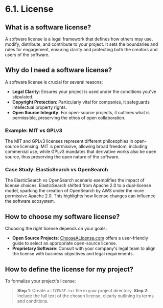 # 6.1. License

## What is a software license?

A software license is a legal framework that defines how others may use, modify, distribute, and contribute to your project. It sets the boundaries and rules for engagement, ensuring clarity and protecting both the creators and users of the software.

## Why do I need a software license?

A software license is crucial for several reasons:
- **Legal Clarity**: Ensures your project is used under the conditions you've stipulated.
- **Copyright Protection**: Particularly vital for companies, it safeguards intellectual property rights.
- **Open Source Integrity**: For open-source projects, it outlines what is permissible, preserving the ethos of open collaboration.

### Example: MIT vs GPLv3

The MIT and GPLv3 licenses represent different philosophies in open-source licensing. MIT is permissive, allowing broad freedom, including commercial use, while GPLv3 mandates that derivative works also be open source, thus preserving the open nature of the software.

### Case Study: ElasticSearch vs OpenSearch

The ElasticSearch vs OpenSearch scenario exemplifies the impact of license choices. ElasticSearch shifted from Apache 2.0 to a dual-license model, sparking the creation of OpenSearch by AWS under the more permissive Apache 2.0. This highlights how license changes can influence the software ecosystem.

## How to choose my software license?

Choosing the right license depends on your goals:
- **Open Source Projects**: [ChooseALicense.com](https://choosealicense.com/) offers a user-friendly guide to select an appropriate open-source license.
- **Proprietary Software**: Consult with your company's legal team to align the license with business objectives and legal requirements.

## How to define the license for my project?

To formalize your project's license:
> **Step 1**: Create a `LICENSE.txt` file in your project directory.
> **Step 2**: Include the full text of the chosen license, clearly outlining its terms and conditions.